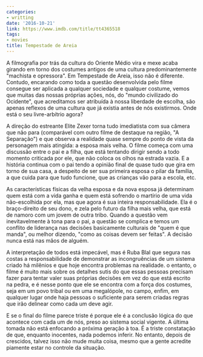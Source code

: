 ```yaml
---
categories:
- writting
date: '2016-10-21'
link: https://www.imdb.com/title/tt4365518
tags:
- movies
title: Tempestade de Areia
---
```


A filmografia por trás da cultura do Oriente Médio vira e mexe acaba girando em torno dos costumes antigos de uma cultura predominantemente "machista e opressora". Em Tempestade de Areia, isso não é diferente. Contudo, encarando como toda a questão desenvolvida pelo filme consegue ser aplicada a qualquer sociedade e qualquer costume, vemos que muitas das nossas próprias ações, nós, do "mundo civilizado do Ocidente", que acreditamos ser atribuída à nossa liberdade de escolha, são apenas reflexos de uma cultura que já existia antes de nós existirmos. Onde está o seu livre-arbítrio agora?

A direção do estreante Elite Zexer torna tudo imediatista com sua câmera que não para (comparável com outro filme de destaque na região, "A Separação") e que observa a realidade quase sempre do ponto de vista da personagem mais atingida: a esposa mais velha. O filme começa com uma discussão entre o pai e a filha, que está tentando dirigir sendo a todo momento criticada por ele, que não coloca os olhos na estrada vazia. E a história continua com o pai tendo a opinião final de quase tudo que gira em torno de sua casa, a despeito de ser sua primeira esposa o pilar da família, a que cuida para que tudo funcione, que as crianças vão para a escola, etc.

As características físicas da velha esposa e da nova esposa já determinam quem está com a vida ganha e quem está sofrendo o martírio de uma vida não-escolhida por ela, mas que agora é sua inteira responsabilidade. Ela é o braço-direito de seu dono, e zela pelo futuro da filha mais velha, que está de namoro com um jovem de outra tribo. Quando a questão vem inevitavelmente à tona para o pai, a questão se complica e temos um conflito de liderança nas decisões basicamente culturais de "quem é que manda", ou melhor dizendo, "como as coisas devem ser feitas". A decisão nunca está nas mãos de alguém.

A interpretação de todos está impecável, mas é Ruba Blal que segura nas costas a responsabilidade de demonstrar as incongruências de um sistema criado há milênios e que hoje encontra problemas na realidade. o entanto, o filme é muito mais sobre os detalhes sutis do que essas pessoas precisam fazer para tentar valer suas próprias decisões em vez do que está escrito na pedra, e é nesse ponto que ele se encontra com a força dos costumes, seja em um povo tribal ou em uma megalópole, no campo, enfim, em qualquer lugar onde haja pessoas o suficiente para serem criadas regras que irão delinear como cada um deve agir.

E se o final do filme parece triste é porque ele é a conclusão lógica do que acontece com cada um de nós, preso ao sistema social vigente. A última tomada não está enfocando a próxima geração à toa. É a triste constatação de que, enquanto inocentes, nada podemos inferir. No entanto, depois de crescidos, talvez isso não mude muita coisa, mesmo que a gente acredite piamente estar no controle da situação.

